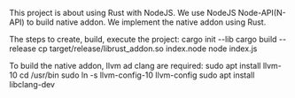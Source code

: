 This project is about using Rust with NodeJS. 
We use NodeJS Node-API(N-API) to build native addon. We implement the native addon using Rust.

The steps to create, build, execute the project:
cargo init --lib
cargo build --release
cp target/release/librust_addon.so index.node
node index.js

To build the native addon, llvm ad clang are required:
sudo apt install llvm-10
cd /usr/bin
sudo ln -s llvm-config-10 llvm-config
sudo apt install libclang-dev
